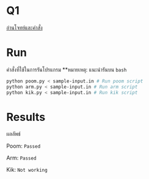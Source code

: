 # Q1

[อ่านโจทย์และคำสั่ง](problem-1.pdf)

# Run
คำสั่งที่ใช้ในการรันโปรแกรม
**หมายเหตุ: แนะนำรันบน `bash`
```bash
python poom.py < sample-input.in # Run poom script
python arm.py < sample-input.in # Run arm script
python kik.py < sample-input.in # Run kik script
```

# Results
ผลลัพธ์

Poom: `Passed`

Arm: `Passed`

Kik: `Not working`